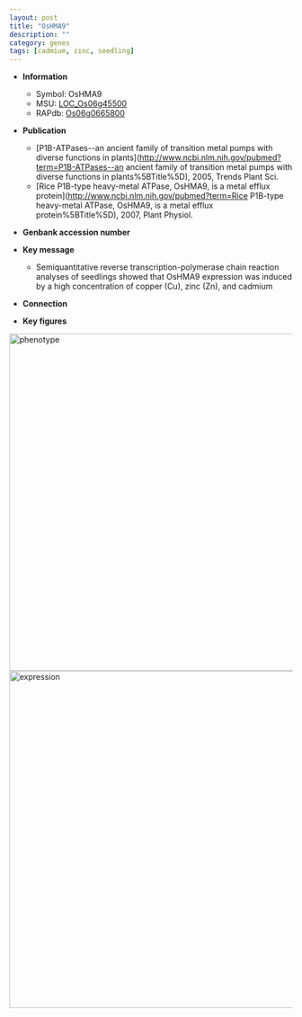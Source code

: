 ```yaml
---
layout: post
title: "OsHMA9"
description: ""
category: genes
tags: [cadmium, zinc, seedling]
---
```


* **Information**  
    + Symbol: OsHMA9  
    + MSU: [LOC_Os06g45500](http://rice.plantbiology.msu.edu/cgi-bin/ORF_infopage.cgi?orf=LOC_Os06g45500)  
    + RAPdb: [Os06g0665800](http://rapdb.dna.affrc.go.jp/viewer/gbrowse_details/irgsp1?name=Os06g0665800)  

* **Publication**  
    + [P1B-ATPases--an ancient family of transition metal pumps with diverse functions in plants](http://www.ncbi.nlm.nih.gov/pubmed?term=P1B-ATPases--an ancient family of transition metal pumps with diverse functions in plants%5BTitle%5D), 2005, Trends Plant Sci.
    + [Rice P1B-type heavy-metal ATPase, OsHMA9, is a metal efflux protein](http://www.ncbi.nlm.nih.gov/pubmed?term=Rice P1B-type heavy-metal ATPase, OsHMA9, is a metal efflux protein%5BTitle%5D), 2007, Plant Physiol.

* **Genbank accession number**  

* **Key message**  
    + Semiquantitative reverse transcription-polymerase chain reaction analyses of seedlings showed that OsHMA9 expression was induced by a high concentration of copper (Cu), zinc (Zn), and cadmium

* **Connection**  

* **Key figures**  
<img src="https://funricegenes.github.io/images/OsHMA9.pheno.png" alt="phenotype"  style="width: 600px;"/>

<img src="https://funricegenes.github.io/images/OsHMA9.exp.png" alt="expression"  style="width: 600px;"/>


